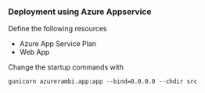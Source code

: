 
### Deployment using Azure Appservice

Define the following resources
* Azure App Service Plan
* Web App

Change the startup commands with

```
gunicorn azurerambi.app:app --bind=0.0.0.0 --chdir src
```